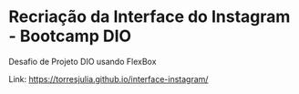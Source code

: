 # Recriação da Interface do Instagram - Bootcamp DIO
Desafio de Projeto DIO usando FlexBox

Link: https://torresjulia.github.io/interface-instagram/ 
